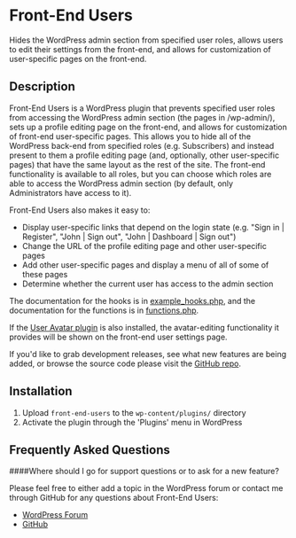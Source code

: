 Front-End Users
==================================================
Hides the WordPress admin section from specified user roles, allows users to edit their settings from the front-end, and allows for customization of user-specific pages on the front-end.  

Description
-----------

Front-End Users is a WordPress plugin that prevents specified user roles from accessing the WordPress admin section (the pages in /wp-admin/), sets up a profile editing page on the front-end, and allows for customization of front-end user-specific pages.  This allows you to hide all of the WordPress back-end from specified roles (e.g. Subscribers) and instead present to them a profile editing page (and, optionally, other user-specific pages) that have the same layout as the rest of the site.  The front-end functionality is available to all roles, but you can choose which roles are able to access the WordPress admin section (by default, only Administrators have access to it).

Front-End Users also makes it easy to:

* Display user-specific links that depend on the login state (e.g. "Sign in | Register", "John | Sign out", "John | Dashboard | Sign out")
* Change the URL of the profile editing page and other user-specific pages
* Add other user-specific pages and display a menu of all of some of these pages
* Determine whether the current user has access to the admin section

The documentation for the hooks is in [example_hooks.php](http://github.com/tombenner/front-end-users/blob/master/example_hooks.php), and the documentation for the functions is in [functions.php](http://github.com/tombenner/front-end-users/blob/master/functions.php).

If the [User Avatar plugin](http://wordpress.org/extend/plugins/user-avatar/) is also installed, the avatar-editing functionality it provides will be shown on the front-end user settings page.

If you'd like to grab development releases, see what new features are being added, or browse the source code please visit the [GitHub repo](http://github.com/tombenner/front-end-users).

Installation
------------

1. Upload `front-end-users` to the `wp-content/plugins/` directory
1. Activate the plugin through the 'Plugins' menu in WordPress

Frequently Asked Questions
--------------------------

####Where should I go for support questions or to ask for a new feature?

Please feel free to either add a topic in the WordPress forum or contact me through GitHub for any questions about Front-End Users:

* [WordPress Forum](http://wordpress.org/tags/front-end-users?forum_id=10)
* [GitHub](http://github.com/tombenner/)